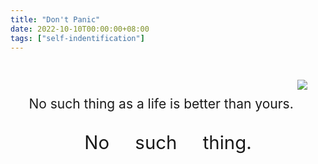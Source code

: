 ```yaml
---
title: "Don't Panic"
date: 2022-10-10T00:00:00+08:00
tags: ["self-indentification"]
---
```



<center style = "font-size: 1.5em">
No such thing as a life is better than yours. 

<img style = "margin-top : 30px; margin-bottom :30px" src = "https://gcore.jsdelivr.net/gh/AlexLiu2022/resources/img/light-bule-vibe.jpeg" />

<div class = "line">
	No &nbsp;&nbsp;&nbsp; such &nbsp;&nbsp;&nbsp; thing.
</div>
</center>

<style>
.post-body {
    margin-top: 0 !important;
}
h1 {
    margin-top: 0 !important;
    margin-bottom: 20px !important;
}
center {
   line-height: 1.3;
}
.line {
  margin-top : 1em !important;
	font-size :1.4em;
}
</style>